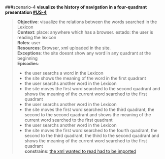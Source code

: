 ###scenario-4
**visualize the history of navigation in a four-quadrant presentation [#US-4](user-stories-lexico-visualizator.md#us-4)**  

> **Objective**: visualize the relations between the words searched in the Lexicon  
> **Context**: place: anywhere which has a browser. estado: the user is reading the lexicon  
> **Roles**:  user  
> **Resources**: Browser, xml uploaded in the site.  
> **Exceptions**: the site doesnt show any word in any quadrant at the beginning  
> **Episodies**:  
>  - the user searchs a word in the Lexicon  
>  - the site shows the meaning of the word in the first quadrant  
>  - the user searchs another word in the Lexicon  
>  - the site moves the first word searched to the second quadrant and shows the meaning of the current word searched to the first quadrant  
>  - the user searchs another word in the Lexicon
>  - the site moves the first word searched to the third quadrant, the second to the second quadrant and shows the meaning of the current word searched to the first quadrant  
>  - the user searchs another word in the Lexicon  
>  - the site moves the first word searched to the fourth quadrant, the second to the third quadrant, the third to the second quadrant and shows the meaning of the current word searched to the first quadrant  
> **constrains**: [the xml wanted to read had to be imported](#scenario-2.md)
